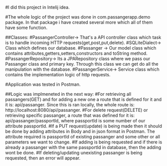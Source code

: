 #I did this project in Intelij idea.

#The whole logic of the project was done in com.passangerapp.demo package. In that package i have created several more which all of them have some function.

##Classes:
#PassangerController-> That's a API controller class which task is to handle incoming HTTP requests(get,post,put,delete).
#SQLiteDialect-> Class which defines our database.
#Passanger -> Our model class which contains attributes,getters,setters,constructors and toString method.
#PassangerRepository-> Its a JPARepository class where we pass our Passanger class and primary key. Through this class we can get do all the manipulation with the database.
#PassangerService-> Service class which contains the implementation logic of http requests.

#Application was tested in Postman.

##Logic was implmeneted in the next way:
#For retrieving all passangers(GET) and for adding a new one a route that is defined for it and it is: api/passanger. Since this is ran locally, the whole route is: http://localhost:8080/api/passanger.
#For delete request(DELETE) or retrieving specific passanger, a route that was defined for it is: api/passanger/passportId, where passportId is some number of our attribute passportId.
#If a PUT request(update) is being made then it should be done by adding attributes in Body and in json format in Postman. The attribute required is passportId of existing passanger and some other or all parameters we want to change. 
#If adding is being requested and if there is already a passanger with the same passportId in database, then the adding wont be done.
#If deleting/updating unexisting passanger is being requested, then an error will appear.

